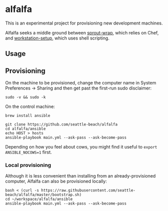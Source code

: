 # alfalfa

This is an experimental project for provisioning new development machines.

Alfalfa seeks a middle ground between [sprout-wrap][sprout-wrap], which relies
on Chef, and [workstation-setup][workstation-setup], which uses shell
scripting.

[sprout-wrap]: https://github.com/pivotal-sprout/sprout-wrap
[workstation-setup]: https://github.com/pivotal/workstation-setup

## Usage



## Provisioning

On the machine to be provisioned, change the computer name in System
Preferences -> Sharing and then get past the first-run sudo disclaimer:

```
sudo -v && sudo -k
```

On the control machine:

```
brew install ansible

git clone https://github.com/seattle-beach/alfalfa
cd alfalfa/ansible
echo HOST > hosts
ansible-playbook main.yml --ask-pass --ask-become-pass
```

Depending on how you feel about cows, you might find it useful to `export ANSIBLE_NOCOWS=1` first.

### Local provisioning

Although it is less convenient than installing from an already-provisioned
computer, Alfalfa can also be provisioned locally:

```
bash < (curl -s https://raw.githubusercontent.com/seattle-beach/alfalfa/master/bootstrap.sh)
cd ~/workspace/alfalfa/ansible
ansible-playbook main.yml --ask-pass --ask-become-pass
```
